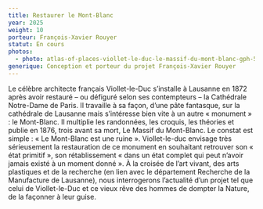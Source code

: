 ```yaml
---
title: Restaurer le Mont-Blanc
year: 2025
weight: 10
porteur: François-Xavier Rouyer
statut: En cours
photos:
  - photo: atlas-of-places-viollet-le-duc-le-massif-du-mont-blanc-gph-5.jpg
generique: Conception et porteur du projet François-Xavier Rouyer
---
```


Le célèbre architecte français Viollet-le-Duc s’installe à Lausanne en 1872 après avoir restauré – ou défiguré selon ses contempteurs – la Cathédrale Notre-Dame de Paris. Il travaille à sa façon, d’une pâte fantasque, sur la cathédrale de Lausanne mais s’intéresse bien vite à un autre « monument » : le Mont-Blanc. Il multiplie les randonnées, les croquis, les théories et publie en 1876, trois avant sa mort, Le Massif du Mont-Blanc. Le constat est simple : « Le Mont-Blanc est une ruine ». Viollet-le-duc envisage très sérieusement la restauration de ce monument en souhaitant retrouver son « état primitif », son rétablissement « dans un état complet qui peut n’avoir jamais existé à un moment donné ». À la croisée de l’art vivant, des arts plastiques et de la recherche (en lien avec le département Recherche de la Manufacture de Lausanne), nous interrogerons l’actualité d’un projet tel que celui de Viollet-le-Duc et ce vieux rêve des hommes de dompter la Nature, de la façonner à leur guise.
